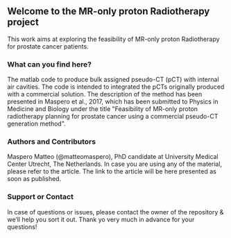 ## Welcome to the MR-only proton Radiotherapy project

This work aims at exploring the feasibility of MR-only proton Radiotherapy for prostate cancer patients.

### What can you find here?

The matlab code to produce bulk assigned pseudo-CT (pCT) with internal air cavities. The code is intended to integrated the pCTs originally produced with a commercial solution. The description of the method has been presented in Maspero et al., 2017, which has been submitted to Physics in Medicine and Biology under the title "Feasibility of MR-only proton radiotherapy planning for prostate cancer using a commercial pseudo-CT generation method".

### Authors and Contributors

Maspero Matteo (@matteomaspero), PhD candidate at University Medical Center Utrecht, The Netherlands. In case you are using any of the material, please refer to the article. The link to the article will be here presented as soon as published.

### Support or Contact

In case of questions or issues, please contact the owner of the repository & we’ll help you sort it out. Thank yo very much in advance for your questions!
